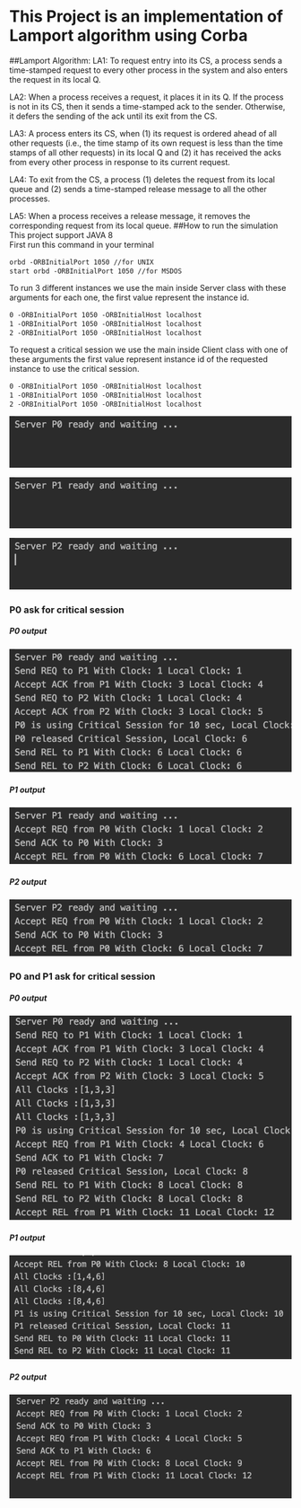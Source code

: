 # This Project is an implementation of Lamport algorithm using Corba
##Lamport Algorithm:
LA1: To request entry into its CS, a process sends a time-stamped request to every other
process in the system and also enters the request in its local Q.  

LA2: When a process receives a request, it places it in its Q. If the process is not in its CS, then it sends a time-stamped ack to the sender. Otherwise, it defers the sending of the ack until its exit from the CS.

LA3: A process enters its CS, when (1) its request is ordered ahead of all other requests (i.e., the time stamp of its own request is less than the time stamps of all other requests) in its local Q and (2) it has received the acks from every other process in response to its current request.

LA4: To exit from the CS, a process (1) deletes the request from its local queue and (2) sends a time-stamped release message to all the other processes.

LA5: When a process receives a release message, it removes the corresponding request from its local queue.
##How to run the simulation
This project support JAVA 8  
First run this command in your terminal
```
orbd -ORBInitialPort 1050 //for UNIX 
start orbd -ORBInitialPort 1050 //for MSDOS 
```
To run 3 different instances we use the main inside Server class with these arguments for each one,
the first value represent the instance id.
```
0 -ORBInitialPort 1050 -ORBInitialHost localhost
1 -ORBInitialPort 1050 -ORBInitialHost localhost
2 -ORBInitialPort 1050 -ORBInitialHost localhost
```
To request a critical session we use the main inside Client class with one of these arguments
the first value represent instance id of the requested instance to use the critical session.
```
0 -ORBInitialPort 1050 -ORBInitialHost localhost
1 -ORBInitialPort 1050 -ORBInitialHost localhost
2 -ORBInitialPort 1050 -ORBInitialHost localhost
```
![Server P0 runing](./img/1.png)
  
![Server P0 runing](./img/2.png)
  
![Server P0 runing](./img/3.png)
  

### P0 ask for critical session
##### P0 output

![Server P0 output](./img/4.png)
##### P1 output

![Server P1 output](./img/5.png)
##### P2 output
![Server P2 output](./img/6.png)

### P0 and P1 ask for critical session

##### P0 output

![Server P0 output](./img/7.png)
##### P1 output

![Server P1 output](./img/8.png)
##### P2 output
![Server P2 output](./img/9.png)